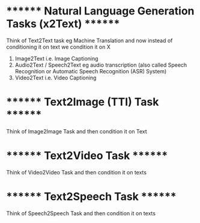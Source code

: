 # ****** Natural Language Generation Tasks (x2Text) ******
Think of Text2Text task eg Machine Translation and now instead of conditioning it on text we condition it on X
1. Image2Text i.e. Image Captioning
2. Audio2Text / Speech2Text eg audio transcription (also called Speech Recognition or Automatic Speech Recognition (ASR) System)
3. Video2Text i.e. Video Captioning


# ****** Text2Image (TTI) Task ******
Think of Image2Image Task and then condition it on Text


# ****** Text2Video Task ******
Think of Video2Video Task and then condition it on texts

# ****** Text2Speech Task ******
Think of Speech2Speech Task and then condition it on texts
